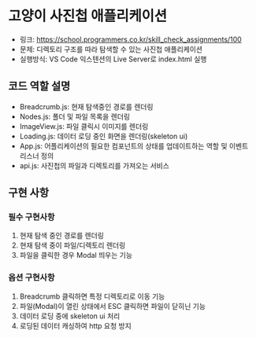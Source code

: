 # 고양이 사진첩 애플리케이션
* 링크: https://school.programmers.co.kr/skill_check_assignments/100
* 문제: 디렉토리 구조를 따라 탐색할 수 있는 사진첩 애플리케이션
* 실행방식: VS Code 익스텐션의 Live Server로 index.html 실행

## 코드 역할 설명
* Breadcrumb.js: 현재 탐색중인 경로를 렌더링
* Nodes.js: 폴더 및 파일 목록을 렌더링
* ImageView.js: 파일 클릭시 이미지를 렌더링
* Loading.js: 데이터 로딩 중인 화면을 렌더링(skeleton ui)
* App.js: 어플리케이션의 필요한 컴포넌트의 상태를 업데이트하는 역할 및 이벤트 리스너 정의
* api.js: 사진첩의 파일과 디렉토리를 가져오는 서비스 

## 구현 사항
### 필수 구현사항
1. 현재 탐색 중인 경로를 렌더링
2. 현재 탐색 중이 파일/디렉토리 렌더링
3. 파일을 클릭한 경우 Modal 띄우는 기능
### 옵션 구현사항
1. Breadcrumb 클릭하면 특정 디렉토리로 이동 기능
2. 파일(Modal)이 열린 상태에서 ESC 클릭하면 파일이 닫히닌 기능 
3. 데이터 로딩 중에 skeleton ui 처리
4. 로딩된 데이터 캐싱하여 http 요청 방지
